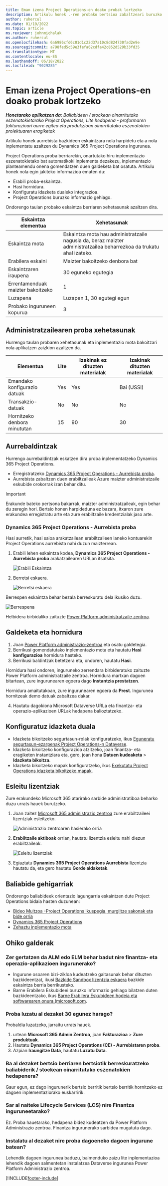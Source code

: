 ```yaml
---
title: Eman izena Project Operations-en doako probak lortzeko
description: Artikulu honek .-ren probako bertsioa zabaltzeari buruzko informazioa eskaintzen du Dynamics 365 Project Operations.
author: ruhercul
ms.date: 01/10/2022
ms.topic: article
ms.reviewer: johnmichalak
ms.author: ruhercul
ms.openlocfilehash: 6a6986cfd6c01d1c22d37a10c8d824730fad2e9e
ms.sourcegitcommit: a798fed5c59e3fefa62cdfa42c852d529b33fd35
ms.translationtype: MT
ms.contentlocale: eu-ES
ms.lasthandoff: 06/18/2022
ms.locfileid: "9029285"
---
```

# <a name="sign-up-for-project-operations-trials"></a>Eman izena Project Operations-en doako probak lortzeko 

_**Honetarako aplikatzen da:** Baliabideen / stockean oinarritutako eszenatokietarako Project Operations, Lite hedapena - proformaren fakturazioari aurre egitea eta produkzioan oinarritutako eszenatokien proiektuaren eragiketak_ 



Artikulu honek aurrebista bazkideen eskaintzara nola harpidetu eta a nola inplementatu azaltzen du Dynamics 365 Project Operations ingurunea.

Project Operations proba berriarekin, onartutako hiru inplementazio eszenatokietako bat automatikoki inplementa dezakezu, inplementazio planteamendu onena gomendatzen duen galdeketa bat osatuta. Artikulu honek nola egin jakiteko informazioa ematen du:

- Erabili proba-eskaintza.
- Hasi hornidura.
- Konfiguratu idazketa dualeko integrazioa.
- Project Operations buruzko informazio gehiago. 

Ondorengo taulan probako eskaintza berriaren xehetasunak azaltzen dira.

| **Eskaintza elementua**               | **Xehetasunak**                                  |
|------------------------------|----------------------------------------------|
| Eskaintza mota                   | Eskaintza mota hau administratzaile nagusia da, beraz maizter administratzailea beharrezkoa da trukatu ahal izateko. |
| Erabilera eskaini                    | Maizter bakoitzeko denbora bat                          |
| Eskaintzaren iraupena               | 30 eguneko egutegia                             |
| Errentamenduak maizter bakoitzeko       | 1                                            |
| Luzapena                    | Luzapen 1, 30 egutegi egun               |
| Probako inguruneen kopurua | 3                                            |


## <a name="admin-trial-details"></a>Administratzailearen proba xehetasunak
Hurrengo taulan probaren xehetasunak eta inplementazio mota bakoitzari nola aplikatzen zaizkion azaltzen da.

| **Elementua**                      | **Lite**                                     | **Izakinak ez dituzten materialak** | **Izakinak dituzten materialak** |
|-------------------------------|----------------------------------------------|---------------------------|-----------------------|
| Emandako konfigurazio datuak           | Yes                                          | Yes                       | Bai (USSI)            |
| Transakzio-datuak            | No                                           | No                        | No                    |
| Hornitzeko denbora minututan  | 15                                           | 90                        | 30                    |
 
## <a name="prerequisites"></a>Aurrebaldintzak
Hurrengo aurrebaldintzak eskatzen dira proba inplementatzeko Dynamics 365 Project Operations.

- Erregistratzeko [Dynamics 365 Project Operations - Aurrebista proba](https://www.aka.ms/try-po).
- Aurrebista zabaltzen duen erabiltzaileak Azure maizter administratzaile eskubide orokorrak izan behar ditu.

> [!IMPORTANT]
> Erakunde bateko pertsona bakarrak, maizter administratzaileak, egin behar du zeregin hori. Bertsio honen harpideduna ez bazara, itxaron zure erakundea erregistratu arte eta zure erabiltzaile kredentzialak jaso arte.

### <a name="dynamics-365-project-operations---preview-trial"></a>Dynamics 365 Project Operations - Aurrebista proba 

Hasi aurretik, hasi saioa arakatzailean erabiltzaileen laneko kontuarekin Project Operations aurrebista nahi duzun maizterrean.

1. Erabili lehen eskaintza kodea, **Dynamics 365 Project Operations - Aurrebista proba** arakatzailearen URLan itsatsita.

    ![Erabili Eskaintza](./media/16RedeemFirstOfferNew.png)

2. Berretsi eskaera.

    ![Berretsi eskaera](./media/17ConfirmOrderNew.png)

  Berrespen eskaintza behar bezala berreskuratu dela ikusiko duzu.

   ![Berrespena](./media/18OrderConfirmationNew.png)

  Helbidera birbidaliko zaituzte [Power Platform administratzaile zentroa](https://admin.powerplatform.microsoft.com/projectoperationstrial).

## <a name="questionnaire-and-provisioning"></a>Galdeketa eta hornidura

1.  Joan [Power Platform administrazio-zentroa](https://admin.powerplatform.com/projectoperationstrial) eta osatu galdetegia.  
2.  Berrikusi gomendatutako inplementazio mota eta hautatu **Hasi konfigurazioa** hornidura hasteko.
3.  Berrikusi baldintzak betetzera eta, ondoren, hautatu **Hasi**.

   Hornidura hasi ondoren, inguruneko zerrendara birbideratuko zaituzte Power Platform administratzaile zentroa. Hornidura martxan dagoen bitartean, zure ingurunearen egoera dago **Instantzia prestatzen**.
 
  Hornidura amaitutakoan, zure ingurunearen egoera da **Prest**. Ingurunea hornitzeak demo datuak zabaltzea dakar.
 
4.  Hautatu dagokiona Microsoft Dataverse URLa eta finantza- eta operazio-aplikazioen URLak hedapena balioztatzeko.

## <a name="configuring-dual-write"></a>Konfiguratuz idazketa duala
- Idazketa bikoitzeko segurtasun-rolak konfiguratzeko, ikus [Eguneratu segurtasun-ezarpenak Project Operations-n Dataverse](resource-provision-new-environment.md#update-security-settings-on-project-operations-on-dataverse).
- Idazketa bikoitzeko konfigurazioa atzitzeko, joan finantza- eta eragiketen instantziara eta, gero, joan hona **Datuen kudeaketa** > **Idazketa bikoitza**.
- Idazketa bikoitzeko mapak konfiguratzeko, ikus [Exekutatu Project Operations idazketa bikoitzeko mapak](resource-provision-new-environment.md#run-project-operations-dual-write-maps).

## <a name="assign-licenses"></a>Esleitu lizentziak

Zure erakundeko Microsoft 365 atarirako sarbide administratiboa beharko duzu urrats hauek burutzeko.

1. Joan zaitez [Microsoft 365 administrazio zentroa](https://portal.office.com/) zure erabiltzaileei lizentziak esleitzeko.

   ![Administrazio zentroaren hasierako orria](./media/14AdminPortal.png)

2. **Erabiltzaile aktiboak** orrian, hautatu lizentzia esleitu nahi diezun erabiltzaileak.

   ![Esleitu lizentziak](./media/15AssignLicenses.png)

3. Egiaztatu **Dynamics 365 Project Operations Aurrebista**  lizentzia hautatu da, eta gero hautatu **Gorde aldaketak**.

## <a name="additional-resources"></a>Baliabide gehigarriak

Ondorengo baliabideek orientazio lagungarria eskaintzen dute Project Operations bidaia hasten duzunean:

- [Bideo Multzoa -Project Operations Ikuspegia, murgiltze sakonak eta bide orria](https://youtube.com/playlist?list=PLcakwueIHoT_LJ3Fr1tHnkPk5lioqE6uH)
- [Dynamics 365 Project Operations](/learn/modules/examine-dynamics-365-project-operations/)
- [Zehaztu inplementazio mota](determine-deployment-type.md)

## <a name="frequently-asked-questions"></a>Ohiko galderak

### <a name="what-if-i-require-alm-or-elm-for-my-finance-and-operations-apps-environment"></a>Zer gertatzen da ALM edo ELM behar badut nire finantza- eta operazio-aplikazioen ingurunerako?

- Ingurune osoaren bizi-zikloa kudeatzeko gaitasunak behar dituzten bazkideentzat, ikusi [Bazkide Sandbox lizentzia eskaera](https://experience.dynamics.com/requestlicense) bazkide eskaintza berria berrikusteko. 
- Barne Erabilera Eskubideei buruzko informazio gehiago bilatzen duten bazkideentzako, ikus [Barne Erabilera Eskubideen hodeia eta softwarearen onura (microsoft.com](https://partner.microsoft.com/membership/internal-use-software).

### <a name="can-i-extend-my-trial-beyond-30-days"></a>Proba luzatu al dezaket 30 egunez harago?
Probaldia luzatzeko, jarraitu urrats hauek.

1. urtean **Microsoft 365 Admin Zentroa**, joan **Fakturazioa** > **Zure produktuak**.
2. Hautatu **Dynamics 365 Project Operations (CE) - Aurrebistaren proba**.
3. Azpian **Iraungitze Data**, hautatu **Luzatu Data**.

### <a name="can-i-upgrade-from-the-lite-deployment-to-the-resourcenon-stocked-based-scenario-deployment"></a>Ba al dezaket bertsio berriaren bertsiotik berreskuratzeko baliabiderik / stockean oinarritutako eszenatokien hedapenera?
Gaur egun, ez dago ingurunerik bertsio berritik bertsio berritik hornitzeko ez dagoen inplementaziorako euskarririk.

### <a name="can-i-access-lifecycle-services-lcs-for-my-finance-environments"></a>Sar al naiteke Lifecycle Services (LCS) nire Finantza inguruneetarako?  
Ez. Proba hauetarako, hedapena bidez kudeatzen da Power Platform Administrazio zentroa. Finantza ingurunerako sarbidea mugatuta dago.

### <a name="can-i-install-my-trial-on-an-existing-environment"></a>Instalatu al dezaket nire proba dagoeneko dagoen ingurune batean?
Lehendik dagoen ingurunea baduzu, baimenduko zaizu lite inplementazioa lehendik dagoen salmentetan instalatzea Dataverse ingurunea Power Platform Administrazio zentroa.

[!INCLUDE[footer-include](../includes/footer-banner.md)]
